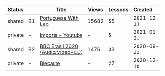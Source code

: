 |Status| |Title|Views|Lessons|Created&nbsp;&nbsp;&nbsp;&nbsp;&nbsp;&nbsp;|Updated&nbsp;&nbsp;&nbsp;&nbsp;&nbsp;&nbsp;|
|-|-|-|-|-|-|-|
|shared|B1|[Portuguese With Leo](https://www.lingq.com/en/learn/pt/web/library/course/979632)|15682|55|2021-12-13|2021-12-13
|private|-|[Imports - Youtube](https://www.lingq.com/en/learn/pt/web/library/course/780316)|-|5|2021-01-31|2021-04-16
|shared|B2|[BBC Brasil 2020 (Áudio/Vídeo+CC)](https://www.lingq.com/en/learn/pt/web/library/course/724100)|1476|33|2020-09-22|2020-12-21
|private|-|[Blecaute](https://www.lingq.com/en/learn/pt/web/library/course/746625)|-|27|2020-12-10|2020-12-10
